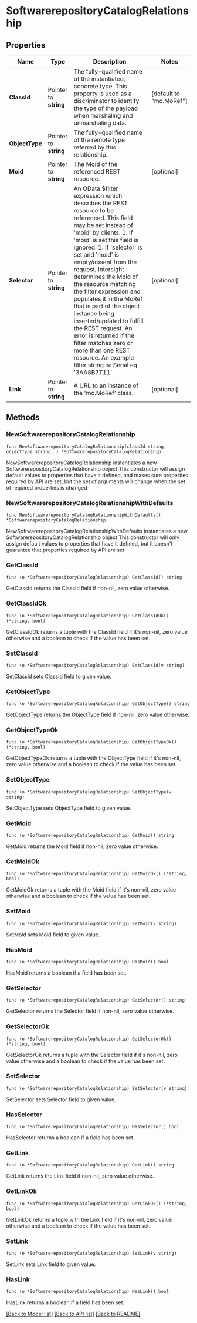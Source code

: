 # SoftwarerepositoryCatalogRelationship

## Properties

Name | Type | Description | Notes
------------ | ------------- | ------------- | -------------
**ClassId** | Pointer to **string** | The fully-qualified name of the instantiated, concrete type. This property is used as a discriminator to identify the type of the payload when marshaling and unmarshaling data. | [default to "mo.MoRef"]
**ObjectType** | Pointer to **string** | The fully-qualified name of the remote type referred by this relationship. | 
**Moid** | Pointer to **string** | The Moid of the referenced REST resource. | [optional] 
**Selector** | Pointer to **string** | An OData $filter expression which describes the REST resource to be referenced. This field may be set instead of &#39;moid&#39; by clients. 1. If &#39;moid&#39; is set this field is ignored. 1. If &#39;selector&#39; is set and &#39;moid&#39; is empty/absent from the request, Intersight determines the Moid of the resource matching the filter expression and populates it in the MoRef that is part of the object instance being inserted/updated to fulfill the REST request. An error is returned if the filter matches zero or more than one REST resource. An example filter string is: Serial eq &#39;3AA8B7T11&#39;. | [optional] 
**Link** | Pointer to **string** | A URL to an instance of the &#39;mo.MoRef&#39; class. | [optional] 

## Methods

### NewSoftwarerepositoryCatalogRelationship

`func NewSoftwarerepositoryCatalogRelationship(classId string, objectType string, ) *SoftwarerepositoryCatalogRelationship`

NewSoftwarerepositoryCatalogRelationship instantiates a new SoftwarerepositoryCatalogRelationship object
This constructor will assign default values to properties that have it defined,
and makes sure properties required by API are set, but the set of arguments
will change when the set of required properties is changed

### NewSoftwarerepositoryCatalogRelationshipWithDefaults

`func NewSoftwarerepositoryCatalogRelationshipWithDefaults() *SoftwarerepositoryCatalogRelationship`

NewSoftwarerepositoryCatalogRelationshipWithDefaults instantiates a new SoftwarerepositoryCatalogRelationship object
This constructor will only assign default values to properties that have it defined,
but it doesn't guarantee that properties required by API are set

### GetClassId

`func (o *SoftwarerepositoryCatalogRelationship) GetClassId() string`

GetClassId returns the ClassId field if non-nil, zero value otherwise.

### GetClassIdOk

`func (o *SoftwarerepositoryCatalogRelationship) GetClassIdOk() (*string, bool)`

GetClassIdOk returns a tuple with the ClassId field if it's non-nil, zero value otherwise
and a boolean to check if the value has been set.

### SetClassId

`func (o *SoftwarerepositoryCatalogRelationship) SetClassId(v string)`

SetClassId sets ClassId field to given value.


### GetObjectType

`func (o *SoftwarerepositoryCatalogRelationship) GetObjectType() string`

GetObjectType returns the ObjectType field if non-nil, zero value otherwise.

### GetObjectTypeOk

`func (o *SoftwarerepositoryCatalogRelationship) GetObjectTypeOk() (*string, bool)`

GetObjectTypeOk returns a tuple with the ObjectType field if it's non-nil, zero value otherwise
and a boolean to check if the value has been set.

### SetObjectType

`func (o *SoftwarerepositoryCatalogRelationship) SetObjectType(v string)`

SetObjectType sets ObjectType field to given value.


### GetMoid

`func (o *SoftwarerepositoryCatalogRelationship) GetMoid() string`

GetMoid returns the Moid field if non-nil, zero value otherwise.

### GetMoidOk

`func (o *SoftwarerepositoryCatalogRelationship) GetMoidOk() (*string, bool)`

GetMoidOk returns a tuple with the Moid field if it's non-nil, zero value otherwise
and a boolean to check if the value has been set.

### SetMoid

`func (o *SoftwarerepositoryCatalogRelationship) SetMoid(v string)`

SetMoid sets Moid field to given value.

### HasMoid

`func (o *SoftwarerepositoryCatalogRelationship) HasMoid() bool`

HasMoid returns a boolean if a field has been set.

### GetSelector

`func (o *SoftwarerepositoryCatalogRelationship) GetSelector() string`

GetSelector returns the Selector field if non-nil, zero value otherwise.

### GetSelectorOk

`func (o *SoftwarerepositoryCatalogRelationship) GetSelectorOk() (*string, bool)`

GetSelectorOk returns a tuple with the Selector field if it's non-nil, zero value otherwise
and a boolean to check if the value has been set.

### SetSelector

`func (o *SoftwarerepositoryCatalogRelationship) SetSelector(v string)`

SetSelector sets Selector field to given value.

### HasSelector

`func (o *SoftwarerepositoryCatalogRelationship) HasSelector() bool`

HasSelector returns a boolean if a field has been set.

### GetLink

`func (o *SoftwarerepositoryCatalogRelationship) GetLink() string`

GetLink returns the Link field if non-nil, zero value otherwise.

### GetLinkOk

`func (o *SoftwarerepositoryCatalogRelationship) GetLinkOk() (*string, bool)`

GetLinkOk returns a tuple with the Link field if it's non-nil, zero value otherwise
and a boolean to check if the value has been set.

### SetLink

`func (o *SoftwarerepositoryCatalogRelationship) SetLink(v string)`

SetLink sets Link field to given value.

### HasLink

`func (o *SoftwarerepositoryCatalogRelationship) HasLink() bool`

HasLink returns a boolean if a field has been set.


[[Back to Model list]](../README.md#documentation-for-models) [[Back to API list]](../README.md#documentation-for-api-endpoints) [[Back to README]](../README.md)


